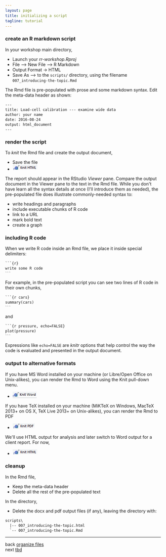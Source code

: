 ```yaml
---
layout: page
title: initializing a script
tagline: tutorial
---
```



### create an R markdown script 

In your workshop main directory, 

- Launch your *rr-workshop.Rproj* 
- File --> New File --> R Markdown 
- Output Format -> HTML 
- Save As --> to the `scripts/` directory, using the filename  `007_introducing-the-topic.Rmd` 

The Rmd file is pre-populated with prose and some markdown syntax. Edit the meta-data header as shown:

```
---
title: Load-cell calibration --- examine wide data
author: your name
date: 2016-08-24
output: html_document
---
```



### render the script 

To *knit* the Rmd file and create the output document, 

- Save the file 
- ![knit html icon](../resources/images/knit-html-icon.png) 

The report should appear in the RStudio *Viewer* pane. Compare the output document in the Viewer pane to  the text in the Rmd file. While you don't have learn all the syntax details at once (I'll introduce them as needed), the pre-populated file does illustrate commonly-needed syntax to:  

- write headings and paragraphs 
- include executable chunks of R code 
- link to a URL 
- mark bold text  
- create a graph 



### including R code 

When we write R code inside an Rmd file, we place it inside special delimiters: 

<pre class="r"><code>```{r}
write some R code
<code>```</code>
</code></pre>

For example, in the pre-populated script you can see two lines of R code in their own chunks, 

<pre class="r"><code>```{r cars}
summary(cars)
<code>```</code>
</code></pre>

and 

<pre class="r"><code>```{r pressure, echo=FALSE}
plot(pressure)
<code>```</code>
</code></pre>

Expressions like `echo=FALSE` are *knitr* options that help control the way the code is evaluated and presented in the output document. 




### output to alternative formats 

If you have MS Word installed on your machine (or Libre/Open Office on Unix-alikes), you can render the Rmd to Word using the Knit pull-down menu.

- ![knit html icon](../resources/images/knit-word-icon.png) 

If you have TeX installed on your machine (MiKTeX on Windows, MacTeX 2013+ on OS X, TeX Live 2013+ on Unix-alikes), you can render the Rmd to PDF 

- ![knit html icon](../resources/images/knit-pdf-icon.png) 

We'll use HTML output for analysis and later switch to Word output for a client report. For now, 

- ![knit html icon](../resources/images/knit-html-icon.png) 




### cleanup  

In the Rmd file, 

- Keep the meta-data header 
- Delete all the rest of the pre-populated text

In the directory, 

- Delete the docx and pdf output files (if any), leaving the directory with: 

```
scripts\
  |-- 007_introducing-the-topic.html 
  `-- 007_introducing-the-topic.Rmd 
```






















<!--
*Save and Knit* anytime you want to see how your changes appear in the output. Remember, this is not a WYSIWYG environment---until you knit it, you won't see it. We could call it WYKIWYS (What You *Knit* Is What You *See*). 









We can dispense with the default prose. In the Rmd file, 

- Delete everything below the YAML header 
- Save and Knit 

-->




--- 
back [organize files](004_organize-files.html)<br> 
next [tbd](tbd.html)




